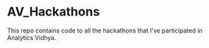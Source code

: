 # AV_Hackathons
This repo contains code to all the hackathons that I've participated in Analytics Vidhya.
